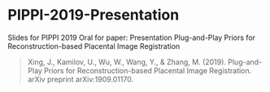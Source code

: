 # PIPPI-2019-Presentation
Slides for PIPPI 2019 Oral for paper: Presentation Plug-and-Play Priors for Reconstruction-based Placental Image Registration

> Xing, J., Kamilov, U., Wu, W., Wang, Y., & Zhang, M. (2019). Plug-and-Play Priors for Reconstruction-based Placental Image Registration. arXiv preprint arXiv:1909.01170.
